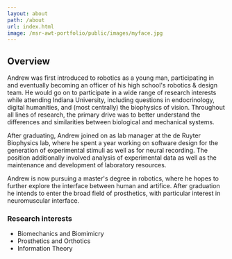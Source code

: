 ```yaml
---
layout: about
path: /about
url: index.html
image: /msr-awt-portfolio/public/images/myface.jpg
---
```


## Overview
Andrew was first introduced to robotics as a young man, participating in and eventually becoming an officer of his high school's robotics & design team. He would go on to participate in a wide range of research interests while attending Indiana University, including questions in endocrinology, digital humanities, and (most centrally) the biophysics of vision. Throughout all lines of research, the primary drive was to better understand the differences and similarities between biological and mechanical systems.

After graduating, Andrew joined on as lab manager at the de Ruyter Biophysics lab, where he spent a year working on software design for the generation of experimental stimuli as well as for neural recording. The position additionally involved analysis of experimental data as well as the maintenance and development of laboratory resources.

Andrew is now pursuing a master's degree in robotics, where he hopes to further explore the interface between human and artifice. After graduation he intends to enter the broad field of prosthetics, with particular interest in neuromuscular interface.

### Research interests
* Biomechanics and Biomimicry
* Prosthetics and Orthotics
* Information Theory
